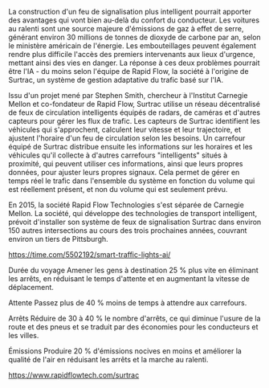 


La construction d'un feu de signalisation plus intelligent pourrait apporter des avantages qui vont bien au-delà du confort du 
conducteur. Les voitures au ralenti sont une source majeure d'émissions de gaz à effet de serre, générant environ 30 millions 
de tonnes de dioxyde de carbone par an, selon le ministère américain de l'énergie. Les embouteillages peuvent également rendre 
plus difficile l'accès des premiers intervenants aux lieux d'urgence, mettant ainsi des vies en danger. La réponse à ces deux 
problèmes pourrait être l'IA - du moins selon l'équipe de Rapid Flow, la société à l'origine de Surtrac, un système de gestion 
adaptative du trafic basé sur l'IA. 


Issu d'un projet mené par Stephen Smith, chercheur à l'Institut Carnegie Mellon et co-fondateur de Rapid Flow, Surtrac utilise
un réseau décentralisé de feux de circulation intelligents équipés de radars, de caméras et d'autres capteurs pour gérer les 
flux de trafic. Les capteurs de Surtrac identifient les véhicules qui s'approchent, calculent leur vitesse et leur trajectoire, 
et ajustent l'horaire d'un feu de circulation selon les besoins. Un carrefour équipé de Surtrac distribue ensuite les informations 
sur les horaires et les véhicules qu'il collecte à d'autres carrefours "intelligents" situés à proximité, qui peuvent utiliser ces
informations, ainsi que leurs propres données, pour ajuster leurs propres signaux. Cela permet de gérer en temps réel le trafic dans
l'ensemble du système en fonction du volume qui est réellement présent, et non du volume qui est seulement prévu. 


En 2015, la société Rapid Flow Technologies s'est séparée de Carnegie Mellon. La société, qui développe des technologies de 
transport intelligent, prévoit d'installer son système de feux de signalisation Surtrac dans environ 150 autres intersections au
cours des trois prochaines années, couvrant environ un tiers de Pittsburgh.


https://time.com/5502192/smart-traffic-lights-ai/






Durée du voyage
Amener les gens à destination 25 % plus vite en éliminant les arrêts, en réduisant le temps d'attente et en augmentant la 
vitesse de déplacement.

Attente
Passez plus de 40 % moins de temps à attendre aux carrefours.

Arrêts
Réduire de 30 à 40 % le nombre d'arrêts, ce qui diminue l'usure de la route et des pneus et se traduit par des économies pour 
les conducteurs et les villes.

Émissions
Produire 20 % d'émissions nocives en moins et améliorer la qualité de l'air en réduisant les arrêts et la marche au ralenti. 


https://www.rapidflowtech.com/surtrac



